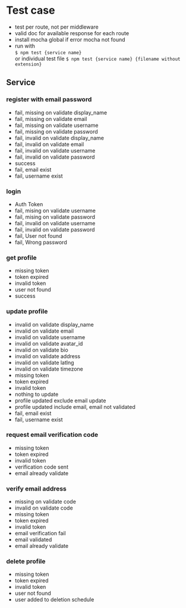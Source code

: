 # Test case

- test per route, not per middleware
- valid doc for available response for each route
- install mocha global if error mocha not found
- run with  
  `$ npm test {service name}`  
  or individual test file
  `$ npm test {service name} {filename without extension}`

## Service

### register with email password

- fail, missing on validate display_name
- fail, missing on validate email
- fail, missing on validate username
- fail, missing on validate password
- fail, invalid on validate display_name
- fail, invalid on validate email
- fail, invalid on validate username
- fail, invalid on validate password
- success
- fail, email exist
- fail, username exist

### login

- Auth Token
- fail, mising on validate username
- fail, mising on validate password
- fail, invalid on validate username
- fail, invalid on validate password
- fail, User not found
- fail, Wrong password

### get profile

- missing token
- token expired
- invalid token
- user not found
- success

### update profile

- invalid on validate display_name
- invalid on validate email
- invalid on validate username
- invalid on validate avatar_id
- invalid on validate bio
- invalid on validate address
- invalid on validate latlng
- invalid on validate timezone
- missing token
- token expired
- invalid token
- nothing to update
- profile updated exclude email update
- profile updated include email, email not validated
- fail, email exist
- fail, username exist

### request email verification code

- missing token
- token expired
- invalid token
- verification code sent
- email already validate

### verify email address

- missing on validate code
- invalid on validate code
- missing token
- token expired
- invalid token
- email verification fail
- email validated
- email already validate

### delete profile

- missing token
- token expired
- invalid token
- user not found
- user added to deletion schedule

<!-- todo add history test -->
